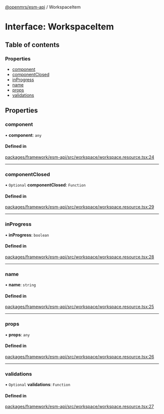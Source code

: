 [@openmrs/esm-api](../API.md) / WorkspaceItem

# Interface: WorkspaceItem

## Table of contents

### Properties

- [component](workspaceitem.md#component)
- [componentClosed](workspaceitem.md#componentclosed)
- [inProgress](workspaceitem.md#inprogress)
- [name](workspaceitem.md#name)
- [props](workspaceitem.md#props)
- [validations](workspaceitem.md#validations)

## Properties

### component

• **component**: `any`

#### Defined in

[packages/framework/esm-api/src/workspace/workspace.resource.tsx:24](https://github.com/openmrs/openmrs-esm-core/blob/master/packages/framework/esm-api/src/workspace/workspace.resource.tsx#L24)

___

### componentClosed

• `Optional` **componentClosed**: `Function`

#### Defined in

[packages/framework/esm-api/src/workspace/workspace.resource.tsx:29](https://github.com/openmrs/openmrs-esm-core/blob/master/packages/framework/esm-api/src/workspace/workspace.resource.tsx#L29)

___

### inProgress

• **inProgress**: `boolean`

#### Defined in

[packages/framework/esm-api/src/workspace/workspace.resource.tsx:28](https://github.com/openmrs/openmrs-esm-core/blob/master/packages/framework/esm-api/src/workspace/workspace.resource.tsx#L28)

___

### name

• **name**: `string`

#### Defined in

[packages/framework/esm-api/src/workspace/workspace.resource.tsx:25](https://github.com/openmrs/openmrs-esm-core/blob/master/packages/framework/esm-api/src/workspace/workspace.resource.tsx#L25)

___

### props

• **props**: `any`

#### Defined in

[packages/framework/esm-api/src/workspace/workspace.resource.tsx:26](https://github.com/openmrs/openmrs-esm-core/blob/master/packages/framework/esm-api/src/workspace/workspace.resource.tsx#L26)

___

### validations

• `Optional` **validations**: `Function`

#### Defined in

[packages/framework/esm-api/src/workspace/workspace.resource.tsx:27](https://github.com/openmrs/openmrs-esm-core/blob/master/packages/framework/esm-api/src/workspace/workspace.resource.tsx#L27)

